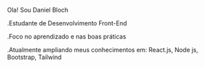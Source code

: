 Ola! Sou Daniel Bloch

.Estudante de Desenvolvimento Front-End

.Foco no aprendizado e nas boas práticas

.Atualmente ampliando meus conhecimentos em: React.js, Node js, Bootstrap, Tailwind
